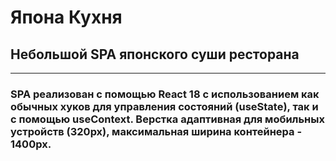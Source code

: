 # Япона Кухня

## Небольшой SPA японского суши ресторана

---

### SPA реализован с помощью React 18 с использованием как обычных хуков для управления состояний (useState), так и с помощью useContext. Верстка адаптивная для мобильных устройств (320px), максимальная ширина контейнера - 1400px.

